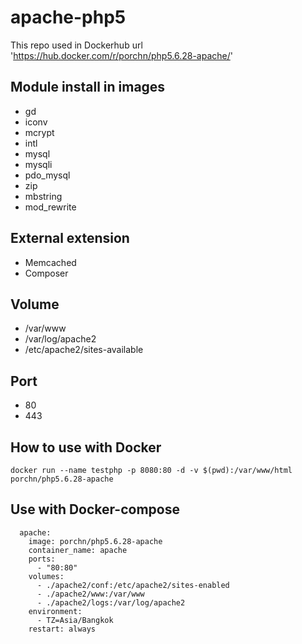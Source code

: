 # apache-php5

This repo used in Dockerhub url 'https://hub.docker.com/r/porchn/php5.6.28-apache/'


## Module install in images
* gd
* iconv
* mcrypt
* intl
* mysql
* mysqli
* pdo_mysql
* zip
* mbstring
* mod_rewrite

## External extension
* Memcached
* Composer

## Volume
* /var/www
* /var/log/apache2
* /etc/apache2/sites-available

## Port
* 80
* 443

## How to use with Docker
```
docker run --name testphp -p 8080:80 -d -v $(pwd):/var/www/html porchn/php5.6.28-apache
```
## Use with Docker-compose 
```
  apache:
    image: porchn/php5.6.28-apache
    container_name: apache
    ports:
      - "80:80"
    volumes:
      - ./apache2/conf:/etc/apache2/sites-enabled
      - ./apache2/www:/var/www
      - ./apache2/logs:/var/log/apache2
    environment:
      - TZ=Asia/Bangkok
    restart: always
```